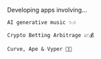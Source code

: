 Developing apps involving...

    AI generative music ✨🎶

    Crypto Betting Arbitrage 📈💰

    Curve, Ape & Vyper 🦍🐍
